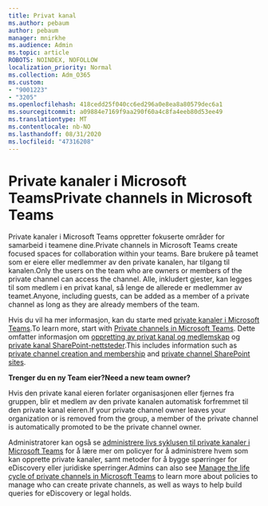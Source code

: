 ```yaml
---
title: Privat kanal
ms.author: pebaum
author: pebaum
manager: mnirkhe
ms.audience: Admin
ms.topic: article
ROBOTS: NOINDEX, NOFOLLOW
localization_priority: Normal
ms.collection: Adm_O365
ms.custom:
- "9001223"
- "3205"
ms.openlocfilehash: 418cedd25f040cc6ed296a0e8ea8a80579dec6a1
ms.sourcegitcommit: a09884e7169f9aa290f60a4c8fa4eeb80d53ee49
ms.translationtype: MT
ms.contentlocale: nb-NO
ms.lasthandoff: 08/31/2020
ms.locfileid: "47316208"
---
```

# <a name="private-channels-in-microsoft-teams"></a><span data-ttu-id="e483f-102">Private kanaler i Microsoft Teams</span><span class="sxs-lookup"><span data-stu-id="e483f-102">Private channels in Microsoft Teams</span></span>

<span data-ttu-id="e483f-103">Private kanaler i Microsoft Teams oppretter fokuserte områder for samarbeid i teamene dine.</span><span class="sxs-lookup"><span data-stu-id="e483f-103">Private channels in Microsoft Teams create focused spaces for collaboration within your teams.</span></span> <span data-ttu-id="e483f-104">Bare brukere på teamet som er eiere eller medlemmer av den private kanalen, har tilgang til kanalen.</span><span class="sxs-lookup"><span data-stu-id="e483f-104">Only the users on the team who are owners or members of the private channel can access the channel.</span></span> <span data-ttu-id="e483f-105">Alle, inkludert gjester, kan legges til som medlem i en privat kanal, så lenge de allerede er medlemmer av teamet.</span><span class="sxs-lookup"><span data-stu-id="e483f-105">Anyone, including guests, can be added as a member of a private channel as long as they are already members of the team.</span></span>

<span data-ttu-id="e483f-106">Hvis du vil ha mer informasjon, kan du starte med [private kanaler i Microsoft Teams](https://docs.microsoft.com/MicrosoftTeams/private-channels).</span><span class="sxs-lookup"><span data-stu-id="e483f-106">To learn more, start with [Private channels in Microsoft Teams](https://docs.microsoft.com/MicrosoftTeams/private-channels).</span></span> <span data-ttu-id="e483f-107">Dette omfatter informasjon om [oppretting av privat kanal og medlemskap](https://docs.microsoft.com/MicrosoftTeams/private-channels#private-channel-creation-and-membership) og [private kanal SharePoint-nettsteder](https://docs.microsoft.com/MicrosoftTeams/private-channels#private-channel-sharepoint-sites).</span><span class="sxs-lookup"><span data-stu-id="e483f-107">This includes information such as [private channel creation and membership](https://docs.microsoft.com/MicrosoftTeams/private-channels#private-channel-creation-and-membership) and [private channel SharePoint sites](https://docs.microsoft.com/MicrosoftTeams/private-channels#private-channel-sharepoint-sites).</span></span>

<span data-ttu-id="e483f-108">**Trenger du en ny Team eier?**</span><span class="sxs-lookup"><span data-stu-id="e483f-108">**Need a new team owner?**</span></span>

<span data-ttu-id="e483f-109">Hvis den private kanal eieren forlater organisasjonen eller fjernes fra gruppen, blir et medlem av den private kanalen automatisk forfremmet til den private kanal eieren.</span><span class="sxs-lookup"><span data-stu-id="e483f-109">If your private channel owner leaves your organization or is removed from the group, a member of the private channel is automatically promoted to be the private channel owner.</span></span>

<span data-ttu-id="e483f-110">Administratorer kan også se [administrere livs syklusen til private kanaler i Microsoft Teams](https://docs.microsoft.com/MicrosoftTeams/private-channels-life-cycle-management) for å lære mer om policyer for å administrere hvem som kan opprette private kanaler, samt metoder for å bygge spørringer for eDiscovery eller juridiske sperringer.</span><span class="sxs-lookup"><span data-stu-id="e483f-110">Admins can also see [Manage the life cycle of private channels in Microsoft Teams](https://docs.microsoft.com/MicrosoftTeams/private-channels-life-cycle-management) to learn more about policies to manage who can create private channels, as well as ways to help build queries for eDiscovery or legal holds.</span></span>
